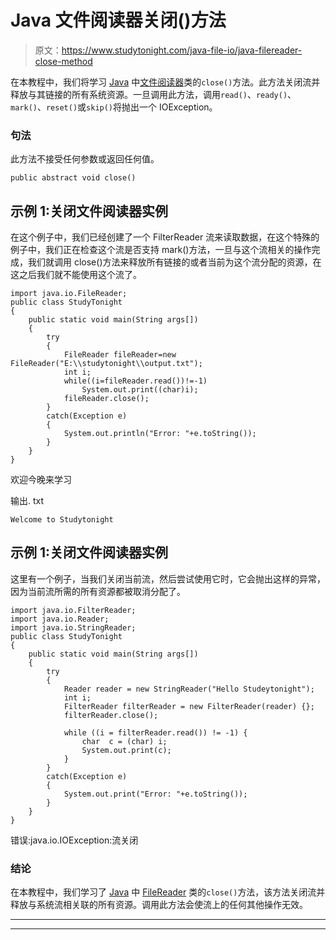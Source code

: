 # Java 文件阅读器关闭()方法

> 原文：<https://www.studytonight.com/java-file-io/java-filereader-close-method>

在本教程中，我们将学习 [Java](https://www.studytonight.com/java/) 中[文件阅读器](https://www.studytonight.com/java-file-io/java-filereader-class)类的`close()`方法。此方法关闭流并释放与其链接的所有系统资源。一旦调用此方法，调用`read()`、`ready()`、`mark()`、`reset()`或`skip()`将抛出一个 IOException。

### 句法

此方法不接受任何参数或返回任何值。

```
public abstract void close()
```

## 示例 1:关闭文件阅读器实例

在这个例子中，我们已经创建了一个 FilterReader 流来读取数据，在这个特殊的例子中，我们正在检查这个流是否支持 mark()方法，一旦与这个流相关的操作完成，我们就调用 close()方法来释放所有链接的或者当前为这个流分配的资源，在这之后我们就不能使用这个流了。

```
import java.io.FileReader;
public class StudyTonight 
{
	public static void main(String args[])
	{
		try
		{   		
			FileReader fileReader=new FileReader("E:\\studytonight\\output.txt");    
			int i;    
			while((i=fileReader.read())!=-1)    
				System.out.print((char)i);    
			fileReader.close();    
		}
		catch(Exception e)
		{
			System.out.println("Error: "+e.toString());
		}
	}
}
```

欢迎今晚来学习

输出. txt

```
Welcome to Studytonight
```

## 示例 1:关闭文件阅读器实例

这里有一个例子，当我们关闭当前流，然后尝试使用它时，它会抛出这样的异常，因为当前流所需的所有资源都被取消分配了。

```
import java.io.FilterReader;
import java.io.Reader;
import java.io.StringReader;
public class StudyTonight 
{
	public static void main(String args[])
	{
		try
		{
			Reader reader = new StringReader("Hello Studeytonight"); 
			int i;
			FilterReader filterReader = new FilterReader(reader) {};
			filterReader.close(); 

			while ((i = filterReader.read()) != -1) {
				char  c = (char) i;
				System.out.print(c);
			}
		}
		catch(Exception e)
		{
			System.out.print("Error: "+e.toString());
		}
	} 
}
```

错误:java.io.IOException:流关闭

### 结论

在本教程中，我们学习了 [Java](https://www.studytonight.com/java/) 中 [FileReader](https://www.studytonight.com/java-file-io/java-filereader-class) 类的`close()`方法，该方法关闭流并释放与系统流相关联的所有资源。调用此方法会使流上的任何其他操作无效。

* * *

* * *